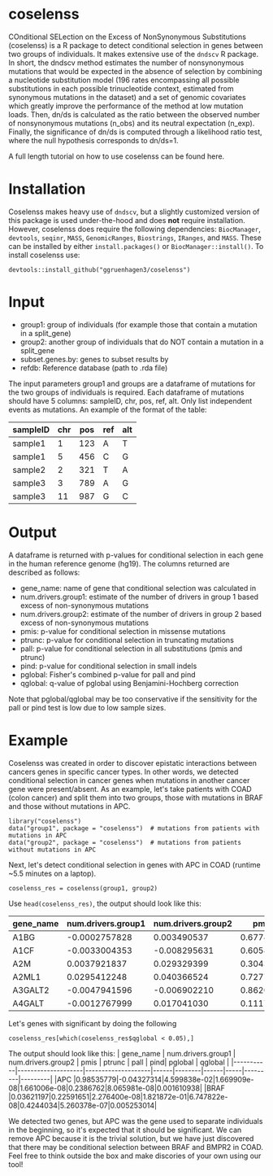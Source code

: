 # coselenss
COnditional SELection on the Excess of NonSynonymous Substitutions (coselenss) is a R package to detect conditional selection in genes between two groups of individuals. It makes extensive use of the ```dndscv``` R package. In short, the dndscv method estimates the number of nonsynonymous mutations that would be expected in the absence of selection by combining a nucleotide substitution model (196 rates encompassing all possible substitutions in each possible trinucleotide context, estimated from synonymous mutations in the dataset) and a set of genomic covariates which greatly improve the performance of the method at low mutation loads. Then, dn/ds is calculated as the ratio between the observed number of nonsynonymous mutations (n_obs) and its neutral expectation (n_exp). Finally, the significance of dn/ds is computed through a likelihood ratio test, where the null hypothesis corresponds to dn/ds=1.

A full length tutorial on how to use coselenss can be found here.

# Installation
Coselenss makes heavy use of ```dndscv```, but a slightly customized version of this package is used under-the-hood and does **not** require installation. However, coselenss does require the following dependencies: ```BiocManager```, ```devtools```, ```seqinr```, ```MASS```, ```GenomicRanges```, ```Biostrings```, ```IRanges```, and ```MASS```. These can be installed by either ```install.packages()``` or ```BiocManager::install()```. To install coselenss use:
```
devtools::install_github("ggruenhagen3/coselenss")
```

# Input
* group1: group of individuals (for example those that contain a mutation in a split_gene)
* group2: another group of individuals that do NOT contain a mutation in a split_gene
* subset.genes.by: genes to subset results by
* refdb: Reference database (path to .rda file)

The input parameters group1 and groups are a dataframe of mutations for the two groups of individuals is required. Each dataframe of mutations should have 5 columns: sampleID, chr, pos, ref, alt. Only list independent events as mutations. An example of the format of the table:

|sampleID | chr | pos | ref | alt|
|---------|-----|-----|-----|----|
|sample1  | 1   | 123 | A   | T  |
|sample1  | 5   | 456 | C   | G  |
|sample2  | 2   | 321 | T   | A  |
|sample3  | 3   | 789 | A   | G  |
|sample3  | 11  | 987 | G   | C  |

# Output
A dataframe is returned with p-values for conditional selection in each gene in the human reference genome (hg19). The columns returned are described as follows:
* gene_name: name of gene that conditional selection was calculated in
* num.drivers.group1: estimate of the number of drivers in group 1 based excess of non-synonymous mutations
* num.drivers.group2: estimate of the number of drivers in group 2 based excess of non-synonymous mutations
* pmis: p-value for conditional selection in missense mutations
* ptrunc: p-value for conditional selection in truncating mutations
* pall: p-value for conditional selection in all substitutions (pmis and ptrunc)
* pind: p-value for conditional selection in small indels
* pglobal: Fisher's combined p-value for pall and pind
* qglobal: q-value of pglobal using Benjamini-Hochberg correction

Note that pglobal/qglobal may be too conservative if the sensitivity for the pall or pind test is low due to low sample sizes.

# Example
Coselenss was created in order to discover epistatic interactions between cancers genes in specific cancer types. In other words, we detected conditional selection in cancer genes when mutations in another cancer gene were present/absent. As an example, let's take patients with  COAD (colon cancer) and split them into two groups, those with mutations in BRAF and those without mutations in APC.

```
library("coselenss")
data("group1", package = "coselenss")  # mutations from patients with    mutations in APC
data("group2", package = "coselenss")  # mutations from patients without mutations in APC
```

Next, let's detect conditional selection in genes with APC in COAD (runtime ~5.5 minutes on a laptop).

```
coselenss_res = coselenss(group1, group2)
```

Use ```head(coselenss_res)```, the output should look like this:

| gene_name | num.drivers.group1 | num.drivers.group2 | pmis | ptrunc | pall | pind| pglobal | qglobal |
|-----------|--------------------|--------------------|------|--------|------|-----|---------|---------|
|A1BG       |-0.0002757828|0.003490537|0.6774850|1.0000000|0.9171490|0.28669884|0.6141904|1|
|A1CF       |-0.0033004353|-0.008295631|0.6058041|1.0000000|0.8753205|1.00000000|0.9918827|1|
|A2M        |0.0037921837|0.029329399|0.3043810|0.5185936|0.4791242|NaN|NaN|NaN|
|A2ML1      |0.0295412248|0.040366524|0.7277502|0.7012937|0.8744515|0.09369533|0.2869149|1|
|A3GALT2    |-0.0047941596|-0.006902210|0.8620675|1.0000000|0.9850200|1.00000000|0.9998872|1|
|A4GALT     |-0.0012767999|0.017041030|0.1117167|1.0000000|0.2822721|0.23622026|0.2472351|1|

Let's genes with significant by doing the following

```
coselenss_res[which(coselenss_res$qglobal < 0.05),]
```

The output should look like this:
| gene_name | num.drivers.group1 | num.drivers.group2 | pmis | ptrunc | pall | pind| pglobal | qglobal |
|-----------|--------------------|--------------------|------|--------|------|-----|---------|---------|
|APC        |0.98535779|-0.04327314|4.599838e-02|1.669909e-08|1.661006e-08|0.2386762|8.065981e-08|0.001610938|
|BRAF       |0.03621197|0.22591651|2.276400e-08|1.821872e-01|6.747822e-08|0.4244034|5.260378e-07|0.005253014|

We detected two genes, but APC was the gene used to separate individuals in the beginning, so it's expected that it should be significant. We can remove APC because it is the trivial solution, but we have just discovered that there may be conditional selection between BRAF and BMPR2 in COAD. Feel free to think outside the box and make discories of your own using our tool!
